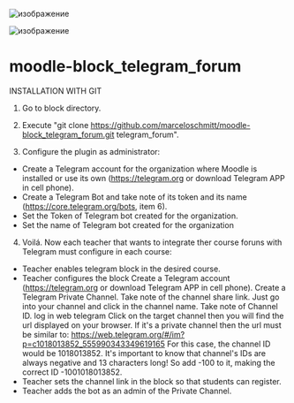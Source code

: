 ![изображение](https://github.com/Snickser/moodle-block_telegram_forum/assets/88129688/1f418aa1-5151-49ae-81e7-4d78bd0bc875)

![изображение](https://github.com/Snickser/moodle-block_telegram_forum/assets/88129688/cc63feca-3a34-4b9c-aa21-13cb75abb5eb)

# moodle-block_telegram_forum

INSTALLATION WITH GIT

1) Go to block directory.

2) Execute "git clone https://github.com/marceloschmitt/moodle-block_telegram_forum.git telegram_forum".

3) Configure the plugin as administrator:
  - Create a Telegram account for the organization where Moodle is installed or use its own (https://telegram.org or download Telegram APP in cell phone).
  - Create a Telegram Bot and take note of its token and its name  (https://core.telegram.org/bots, item 6).
  - Set the Token of Telegram bot created for the organization.
  - Set the name of Telegram bot created for the organization

4) Voilá. Now each teacher that wants to integrate ther course foruns with Telegram must configure in each course:
  - Teacher enables telegram block in the desired course.
  - Teacher configures the block
    Create a Telegram account (https://telegram.org or download Telegram APP in cell phone).
    Create a Telegram Private Channel.
    Take note of the channel share link. Just go into your channel and click in the channel name.
    Take note of Channel ID.
        log in web telegram
        Click on the target channel then you will find the url displayed on your browser.
        If it's a private channel then the url must be similar to:
        https://web.telegram.org/#/im?p=c1018013852_555990343349619165
        For this case, the channel ID would be 1018013852.
        It's important to know that channel's IDs are always negative and 13 characters long!
        So add -100 to it, making the correct ID -1001018013852.
 - Teacher sets the channel link in the block so that students can register.
 - Teacher adds the bot as an admin of the Private Channel.

